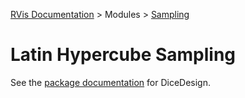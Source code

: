 [RVis Documentation](../../../index.md) > Modules > [Sampling](../index.md)

# Latin Hypercube Sampling

See the [package documentation](https://cran.r-project.org/web/packages/DiceDesign/index.html) for DiceDesign.
